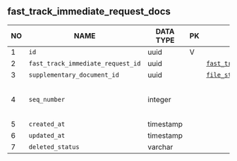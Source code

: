 fast_track_immediate_request_docs
----------------------------


NO | NAME | DATA TYPE | PK | FK | DESCRIPTION            
---|------|-----------|----|----|-------------
1|`id` | uuid | V |  | autogen
2|`fast_track_immediate_request_id` | uuid |  | [`fast_track_immediate_requests`](fast_track_immediate_requests.md) | 
3|`supplementary_document_id` | uuid |  | [`file_storage`](file_storage.md) | 
4|`seq_number` | integer |  |  | Sequential number of this attached document within one fast_track_immediate_request
5|`created_at` | timestamp |  |  | 
6|`updated_at` | timestamp |  |  | 
7|`deleted_status` | varchar |  |  | ACTIVE, DELETED

